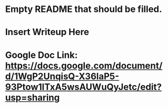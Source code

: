 # Empty README that should be filled.

# Insert Writeup Here
# Google Doc Link: https://docs.google.com/document/d/1WgP2UnqisQ-X36laP5-93Ptow1lTxA5wsAUWuQyJetc/edit?usp=sharing